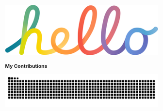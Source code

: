 ![](https://raw.githubusercontent.com/abrclano/abrclano/main/hello.png)  
### My Contributions
![](https://raw.githubusercontent.com/abrclano/abrclano/main/github-contribution-grid-snake.svg)
